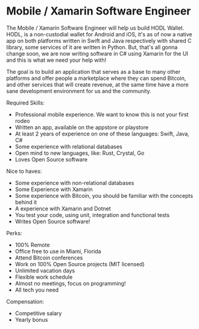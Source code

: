 # Mobile / Xamarin Software Engineer

The Mobile / Xamarin Software Engineer will help us build HODL Wallet. HODL, is a non-custodial wallet for Android and iOS, it's as of now a native app on both platforms written in Swift and Java respectively with shared C library, some services of it are written in Python. But, that's all gonna change soon, we are now writing software in C# using Xamarin for the UI and this is what we need your help with!

The goal is to build an application that serves as a base to many other platforms and offer people a marketplace where they can spend Bitcoin, and other services that will create revenue, at the same time have a more sane development environment for us and the community.

Required Skills:

- Professional mobile experience. We want to know this is not your first rodeo
- Written an app, available on the appstore or playstore
- At least 2 years of experience on one of these languages: Swift, Java, C#
- Some experience with relational databases
- Open mind to new languages, like: Rust, Crystal, Go
- Loves Open Source software

Nice to haves:

- Some experience with non-relational databases
- Some Experience with Xamarin
- Some experience with Bitcoin, you should be familiar with the concepts behind it
- A experience with Xamarin and Dotnet
- You test your code, using unit, integration and functional tests
- Writes Open Source software!

Perks:

- 100% Remote
- Office free to use in Miami, Florida
- Attend Bitcoin conferences
- Work on 100% Open Source projects (MIT licensed)
- Unlimited vacation days
- Flexible work schedule
- Almost no meetings, focus on programming!
- All tech you need

Compensation:

- Competitive salary
- Yearly bonus
